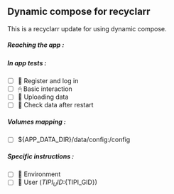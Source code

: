 ## Dynamic compose for recyclarr
This is a recyclarr update for using dynamic compose.
##### Reaching the app :
##### In app tests :
- [ ] 📝 Register and log in
- [ ] 🖱 Basic interaction
- [ ] 🌆 Uploading data
- [ ] 🔄 Check data after restart
##### Volumes mapping :
- [ ] ${APP_DATA_DIR}/data/config:/config
##### Specific instructions :
- [ ] 🌳 Environment
- [ ] 👤 User (${TIPI_UID}:${TIPI_GID})
